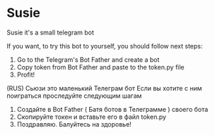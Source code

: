 # Susie
Susie it's a small telegram bot

If you want, to try this bot to yourself, you should follow next steps:
1. Go to the Telegram's Bot Father and create a bot
2. Copy token from Bot Father and paste to the token.py file
3. Profit!

(RUS)
Сьюзи это маленький Телеграм бот
Если вы хотите с ним поиграться проследуйте следующим шагам
1. Создайте в Bot Father ( Батя ботов в Телеграмме ) своего бота
2. Скопируйте токен и вставьте его в файл token.py
3. Поздравляю. Балуйтесь на здоровье!
